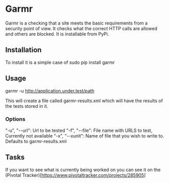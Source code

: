 # Garmr

Garmr is a checking that a site meets the basic requirements from a security point of view. 
It checks what the correct HTTP calls are allowed and others are blocked. It is installable from PyPi.

## Installation

To install it is a simple case of 
  sudo pip install garmr

## Usage

garmr -u http://application.under.test/path

This will create a file called garmr-results.xml which will have the results of the 
tests stored in it.

### Options

"-u", "--url": Url to be tested 
"-f", "--file": File name with URLS to test, Currently not available 
"-x", "--xunit": Name of file that you wish to write to. Defaults to garmr-results.xml


## Tasks

If you want to see what is currently being worked on you can see it on the 
(Pivotal Tracker)[https://www.pivotaltracker.com/projects/285905]
